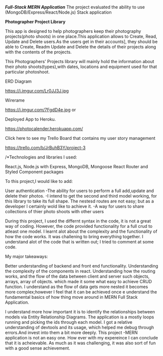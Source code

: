 
***Full-Stack MERN Application***
The project evaluated the ability to use (MongoDB/Express/React/Node.js) Stack application

**Photographer Project Library**

This app is designed to help photographers keep their photography projects(photo shoots) in one place.This application allows to Create, Read, Update and Delete users.As the users get in their accounts], they should be able to Create, Readm Update and Delete the details of their projects along with the contents of the projects. 

 This Photographers' Projects library will mainly hold the information about their photo shoots(types),with  dates, locations and equipment used for that particular photoshoot.



  ERD Diagram 

 https://i.imgur.com/Lr0JJ3J.jpg


  Wirerame 

https://i.imgur.com/7FgdD4e.jpg or
  
 Deployed App to Heroku.

 https://photocalender.herokuapp.com/



Click here to see my Trello Board that contains my user story management

https://trello.com/b/JrBuhB3Y/project-3



/*Technologies and libraries I used:

 React.js,
  Node.js with Express,
 MongoDB,
 Mongoose 
 React Router and Styled Component packages



To this project,I would like to add:

User authentication
-The ability for  users to perform a full add,update and delete their photos.
-I intend to get the second and third model working, for this library to take its full shape. The nestesd routes are not easy; but as a developer I  certainly wold like to achieve it. 
-A way for users to share collections of thier photo shoots with other users



During this project, I used the differnt syntax in the code, it is not a great way of coding. However, the code provided functionality for a full crud to atleast one model. I learnt alot about the complexity and the functionality of how the code works. It was challening to bring everything together. I understand alot of the code that is written out; I tried to comment at some code.


My major takeaways:

Better understanding of backend and front end functionality. 
Understanding the complexity of the components in react.
Understanding how the routing works, and the flow of the data between client and server such objects, arrays, array of objects. 
which made it some what easy to achieve CRUD function. I understand as the flow of data gets more nested it becomes more complex;however I feel that it can be achieved once e understand the fundamental basics of how thing move around in MERN Full Stack Application. 

I understand more how important it is to identify the relationships between models via Entity Relationship Diagrams. The application is a mostly loops running and picking the ids through each model. I got a relative understanding of devtools and its usage, which helped me debug through errors.And invest into them a bit more deeply. This project -MERN application is not an easy one. How ever with my expereince I can conclude that it is acheievable. As much as it was challenging, it was also sort of fun with a good sense achievement. 







